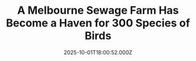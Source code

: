 ---
title: "A Melbourne Sewage Farm Has Become a Haven for 300 Species of Birds"
date: 2025-10-01T18:00:52.000Z
category: Human Kindness
externalLink: "https://www.goodnewsnetwork.org/a-melbourne-sewage-farm-has-become-a-haven-for-300-species-of-birds/"
image: ""
excerpt: "Every time a toilet in Melbourne flushes, the contents start a long trip from the metro area to a sewage treatment plant that has garnered a mythical reputation among birdwatchers. Following the treatment process, the government allows it to retain certain excess nutrients that cause microbes and insects to flourish—anchoring the food web in an […] The post A Melbourne…"
---